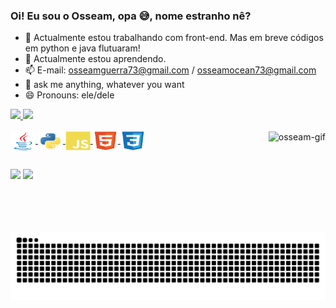 ### Oi! Eu sou o Osseam, opa 😅, nome estranho nê?

- 🔭 Actualmente estou trabalhando com front-end. Mas em breve códigos em python e java flutuaram!
- 🌱 Actualmente estou aprendendo.
- 📫 E-mail: osseamguerra73@gmail.com / osseamocean73@gmail.com
- 💬 ask me anything, whatever you want
- 😄 Pronouns: ele/dele

<div>
  <a href="https://beacons.ai/osseamocean">
  <img height="180em" src="https://github-readme-stats.vercel.app/api?username=osseamocean&show_icons=true&theme=algolia&include_all_commits=true&count_private=true"/>
  <img height="180em" src="https://github-readme-stats.vercel.app/api/top-langs/?username=osseamocean&layout=compact&langs_count=16&theme=algolia"/>
</div>
  
<div style="display: inline_block"><br>
  <img align="center" alt="osseam-HTML" height="30" width="40" src="https://raw.githubusercontent.com/devicons/devicon/master/icons/java/java-original.svg">
  <img align="center" alt="osseam-Python" height="30" width="40" src="https://raw.githubusercontent.com/devicons/devicon/master/icons/python/python-original.svg">
  <img align="center" alt="osseam-Js" height="30" width="40" src="https://raw.githubusercontent.com/devicons/devicon/master/icons/javascript/javascript-plain.svg">
  <img align="center" alt="osseam-HTML" height="30" width="40" src="https://raw.githubusercontent.com/devicons/devicon/master/icons/html5/html5-original.svg">
  <img align="center" alt="osseam-CSS" height="30" width="40" src="https://raw.githubusercontent.com/devicons/devicon/master/icons/css3/css3-original.svg">
  <img align="right" height="160em" alt="osseam-gif" src="https://media.giphy.com/media/XHxHPcUMMvZwlEvLzu/giphy.gif">
</div>
  
  ##
  
<div>
  <a href = "mailto:osseamguerra73@gmail.com" target="_blank"><img src="https://img.shields.io/badge/Gmail-D14836?style=for-the-badge&logo=gmail&logoColor=white"           target="_blank"></a>
  <a href="https://instagram.com/iam_osseam_wiley" target="_blank"><img src="https://img.shields.io/badge/-Instagram-%23E4405F?style=for-the-badge&logo=instagram&         logoColor=white" target="_blank"></a>
  
  ![Snake animation](https://github.com/osseamocean/osseamocean/blob/output/github-contribution-grid-snake.svg)
</div>
 
  
